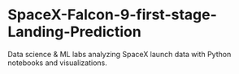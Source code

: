 # SpaceX-Falcon-9-first-stage-Landing-Prediction
Data science &amp; ML labs analyzing SpaceX launch data with Python notebooks and visualizations.
